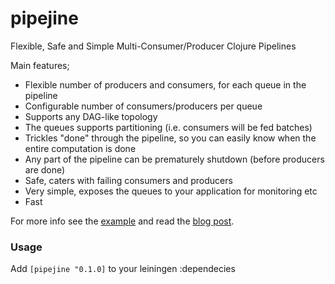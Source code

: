 pipejine
========

Flexible, Safe and Simple Multi-Consumer/Producer Clojure Pipelines

Main features;
* Flexible number of producers and consumers, for each queue in the pipeline
* Configurable number of consumers/producers per queue
* Supports any DAG-like topology
* The queues supports partitioning (i.e. consumers will be fed batches)
* Trickles "done" through the pipeline, so you can easily know when the entire computation is done
* Any part of the pipeline can be prematurely shutdown (before producers are done)
* Safe, caters with failing consumers and producers
* Very simple, exposes the queues to your application for monitoring etc
* Fast

For more info see the [example](https://github.com/martintrojer/pipejine/blob/master/test/pipejine/example.clj) and read the [blog post](http://martintrojer.github.com/clojure/2013/03/16/flexible-multi-consumerproducer-pipelines/).

### Usage

Add ```[pipejine "0.1.0]``` to your leiningen :dependecies
